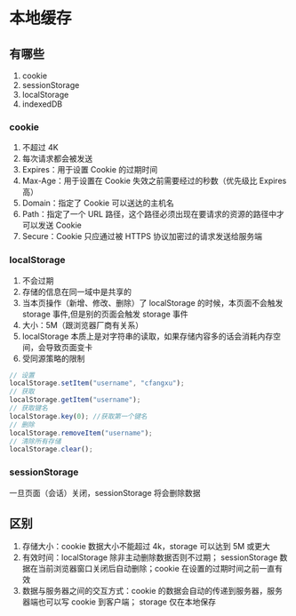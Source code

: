 # 本地缓存

## 有哪些

1. cookie
2. sessionStorage
3. localStorage
4. indexedDB

### cookie

1. 不超过 4K
2. 每次请求都会被发送
3. Expires：用于设置 Cookie 的过期时间
4. Max-Age：用于设置在 Cookie 失效之前需要经过的秒数（优先级比 Expires 高）
5. Domain：指定了 Cookie 可以送达的主机名
6. Path：指定了一个 URL 路径，这个路径必须出现在要请求的资源的路径中才可以发送 Cookie
7. Secure：Cookie 只应通过被 HTTPS 协议加密过的请求发送给服务端

### localStorage

1. 不会过期
2. 存储的信息在同一域中是共享的
3. 当本页操作（新增、修改、删除）了 localStorage 的时候，本页面不会触发 storage 事件,但是别的页面会触发 storage 事件
4. 大小：5M（跟浏览器厂商有关系）
5. localStorage 本质上是对字符串的读取，如果存储内容多的话会消耗内存空间，会导致页面变卡
6. 受同源策略的限制

```js
// 设置
localStorage.setItem("username", "cfangxu");
// 获取
localStorage.getItem("username");
// 获取键名
localStorage.key(0); //获取第一个键名
// 删除
localStorage.removeItem("username");
// 清除所有存储
localStorage.clear();
```

### sessionStorage

一旦页面（会话）关闭，sessionStorage 将会删除数据

## 区别

1. 存储大小：cookie 数据大小不能超过 4k，storage 可以达到 5M 或更大
2. 有效时间：localStorage 除非主动删除数据否则不过期； sessionStorage 数据在当前浏览器窗口关闭后自动删除；cookie 在设置的过期时间之前一直有效
3. 数据与服务器之间的交互方式：cookie 的数据会自动的传递到服务器，服务器端也可以写 cookie 到客户端； storage 仅在本地保存
